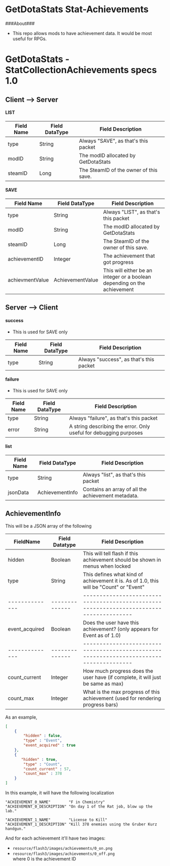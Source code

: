 GetDotaStats Stat-Achievements
=====

###About###
 - This repo allows mods to have achievement data. It would be most useful for RPGs.

# GetDotaStats - StatCollectionAchievements specs 1.0 #

## Client --> Server ##

#### LIST ####
|Field Name|Field DataType|Field Description
|----------|--------------|-----------------
|type      |String        |Always "SAVE", as that's this packet
|modID     |String        |The modID allocated by GetDotaStats
|steamID   |Long          |The SteamID of the owner of this save.

#### SAVE ####
|Field Name     |Field DataType  |Field Description
|---------------|----------------|-----------------
|type           |String          |Always "LIST", as that's this packet
|modID          |String          |The modID allocated by GetDotaStats
|steamID        |Long            |The SteamID of the owner of this save.
|achievementID  |Integer         |The achievement that got progress
|achievmentValue|AchievementValue|This will either be an integer or a boolean depending on the achievement

## Server --> Client ##

#### success ####
  - This is used for SAVE only

|Field Name|Field DataType|Field Description
|----------|--------------|-----------------
|type      |String        |Always "success", as that's this packet

#### failure ####
- This is used for SAVE only

|Field Name|Field DataType|Field Description
|----------|--------------|-----------------
|type      |String        |Always "failure", as that's this packet
|error     |String        |A string describing the error. Only useful for debugging purposes

#### list ####
|Field Name|Field DataType |Field Description
|----------|---------------|-----------------
|type      |String         |Always "list", as that's this packet
|jsonData  |AchievementInfo|Contains an array of all the achievement metadata.

## AchievementInfo
This will be a JSON array of the following  

|FieldName     |Field Datatype|Field Description
|--------------|--------------|-----------------
|hidden        |Boolean       |This will tell flash if this achievement should be shown in menus when locked
|type          |String        |This defines what kind of achievement it is. As of 1.0, this will be "Count" or "Event"
|--------------|--------------|---------------------------------------------------------------------------------------
|event_acquired|Boolean       |Does the user have this achievement? (only appears for Event as of 1.0)
|--------------|--------------|---------------------------------------------------------------------------------------
|count_current |Integer       |How much progress does the user have (if complete, it will just be same as max)
|count_max     |Integer       |What is the max progress of this achievement (used for rendering progress bars)

As an example,  
``` json
[
    {
        "hidden" : false,
        "type" : "Event",
        "event_acquired" : true
    },
    {
       "hidden" : true,
        "type" : "Count",
        "count_current" : 57,
        "count_max" : 378
    }
]
```
In this example, it will have the following localization
```
"ACHIEVEMENT_0_NAME"        "F in Chemistry"
"ACHIEVEMENT_0_DESCRIPTION" "On day 1 of the Rat job, blow up the lab."

"ACHIEVEMENT_1_NAME"        "License to Kill"
"ACHIEVEMENT_1_DESCRIPTION" "Kill 378 enemies using the Gruber Kurz handgun."
```
And for each achievement it'll have two images:  
* `resource/flash3/images/achievements/0_on.png`
* `resource/flash3/images/achievements/0_off.png`  
where 0 is the achievement ID
